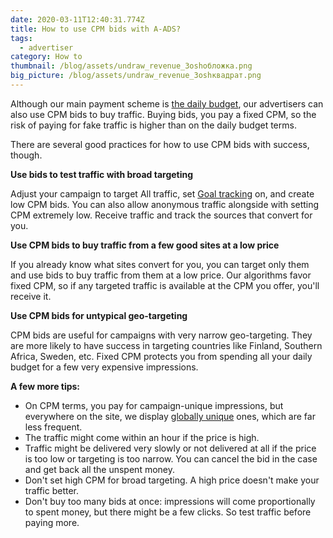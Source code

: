 ```yaml
---
date: 2020-03-11T12:40:31.774Z
title: How to use CPM bids with A-ADS?
tags:
  - advertiser
category: How to
thumbnail: /blog/assets/undraw_revenue_3oshобложка.png
big_picture: /blog/assets/undraw_revenue_3oshквадрат.png
---
```

Although our main payment scheme is [the daily budget](https://a-ads.com/blog/2019-08-11-how-does-daily-budget-work/), our advertisers can also use CPM bids to buy traffic. Buying bids, you pay a fixed CPM, so the risk of paying for fake traffic is higher than on the daily budget terms. 



There are several good practices for how to use CPM bids with success, though.



**Use bids to test traffic with broad targeting**

 Adjust your campaign to target All traffic, set [Goal tracking](https://a-ads.com/blog/2019-10-16-advertisers-why-do-i-need-goal-tracking-how-to-switch-it-on/) on, and create low CPM bids. You can also allow anonymous traffic alongside with setting CPM extremely low. Receive traffic and track the sources that convert for you.



**Use CPM bids to buy traffic from a few good sites at a low price**

 If you already know what sites convert for you, you can target only them and use bids to buy traffic from them at a low price. Our algorithms favor fixed CPM, so if any targeted traffic is available at the CPM you offer, you'll receive it.



**Use CPM bids for untypical geo-targeting**

 CPM bids are useful for campaigns with very narrow geo-targeting. They are more likely to have success in targeting countries like Finland, Southern Africa, Sweden, etc. Fixed CPM protects you from spending all your daily budget for a few very expensive impressions. 



**A few more tips:**

* On CPM terms, you pay for campaign-unique impressions, but everywhere on the site, we display [globally unique](https://a-ads.com/blog/2018-10-04-counting-unique-impressions/) ones, which are far less frequent.
* The traffic might come within an hour if the price is high.
* Traffic might be delivered very slowly or not delivered at all if the price is too low or targeting is too narrow. You can cancel the bid in the case and get back all the unspent money.
* Don't set high CPM for broad targeting. A high price doesn't make your traffic better.
* Don't buy too many bids at once: impressions will come proportionally to spent money, but there might be a few clicks. So test traffic before paying more.
